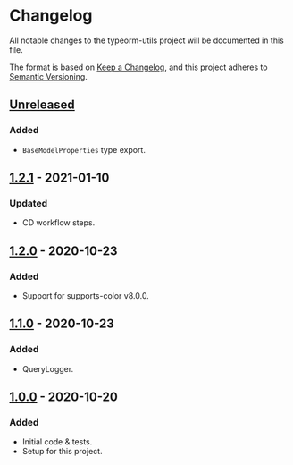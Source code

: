 # Changelog
All notable changes to the typeorm-utils project will be documented in this file.

The format is based on [Keep a Changelog](https://keepachangelog.com/en/1.0.0/),
and this project adheres to [Semantic Versioning](https://semver.org/spec/v2.0.0.html).

## [Unreleased]
### Added
- `BaseModelProperties` type export.

## [1.2.1] - 2021-01-10
### Updated
- CD workflow steps.

## [1.2.0] - 2020-10-23
### Added
- Support for supports-color v8.0.0.

## [1.1.0] - 2020-10-23
### Added
- QueryLogger.

## [1.0.0] - 2020-10-20
### Added
- Initial code & tests.
- Setup for this project.

[Unreleased]: https://github.com/Ionaru/typeorm-utils/compare/1.2.1...HEAD
[1.2.1]: https://github.com/Ionaru/typeorm-utils/compare/1.2.0...1.2.1
[1.2.0]: https://github.com/Ionaru/typeorm-utils/compare/1.1.0...1.2.0
[1.1.0]: https://github.com/Ionaru/typeorm-utils/compare/1.0.0...1.1.0
[1.0.0]: https://github.com/Ionaru/typeorm-utils/compare/e405b86...1.0.0
